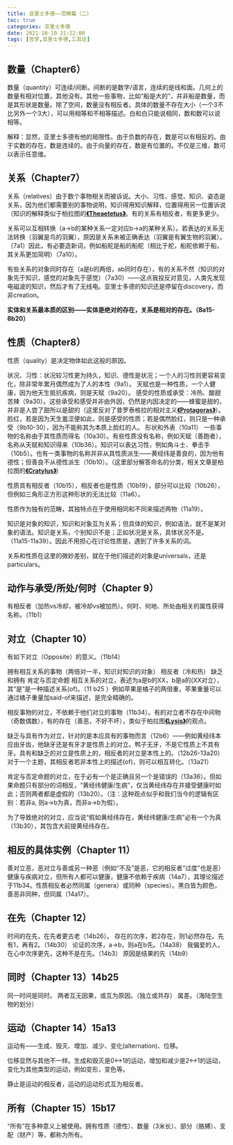 ```yaml
---
title: 亚里士多德——范畴篇（二）
toc: true
categories: 亚里士多德
date: 2021-10-10 21:22:00
tags: [哲学,亚里士多德,工具论]
---
```


## 数量（Chapter6）

数量（quantity）可连续/间断。间断的是数字/语言，连续的是线和面。几何上的数量有相对位置，其他没有。其他一些事物，比如“船是大的”，并非船是数量，而是其形状是数量。除了空间，数量没有相反者。具体的数量不存在大小（一个3不比另外一个3大），可以用相等和不相等描述。白和白只能说相同，数和数可以说相等。

解释：显然，亚里士多德有他的局限性。由于负数的存在，数是可以有相反的。由于实数的存在，数是连续的。由于向量的存在，数是有位置的。不仅是三维，数可以表示任意维。

## 关系（Chapter7）

关系（relatives）由于数个事物相关而被诉说。大小、习性、感觉、知识、姿态是关系，因为他们都需要别的事物说明，知识得用知识解释，位置得用另一位置诉说（知识的解释类似于柏拉图的[**《Theaetetus》**](/2021/08/21/柏拉图/柏拉图对话录——泰阿泰德篇/)。有的关系有相反者，有更多更少。

关系可以互相转换（a->b的某种关系一定对应b->a的某种关系）。若表达的关系无法转换（羽翼是鸟的羽翼），原因是关系未被正确表达（羽翼是有翼生物的羽翼）。（7a1）因此，有必要造新词，例如船舵是船的船舵（相比于舵，船舵依赖于船，其关系更加简明）（7a10）。

有些关系的对象同时存在（a是b的两倍，ab同时存在），有的关系不然（知识的对象先于知识，感觉的对象先于感觉）（7a30）——这点我投反对意见，人类先发现电磁波的知识，然后才有了无线电。亚里士多德的知识还是停留在discovery，而非creation。

**实体和关系最本质的区别——实体是绝对的存在，关系是相对的存在。（8a15-8b20）**

## 性质（Chapter8）

性质（quality）是决定物体如此这般的原因。

状况、习性：状况较习性更为持久，知识、德性是状况；一个人的习性则更容易变化，除非常年累月偶然成为了人的本性（9a1）。
天赋也是一种性质，一个人健康，因为他天生抵抗疾病，则是天赋（9a20）。
感受的性质或承受：冷热、酸甜苦辣（9a30）。这些承受和感受并非由外因，仍然是内因决定的——蜂蜜是甜的，并非是人尝了甜所以是甜的（这里反对了普罗泰格拉的相对主义[**《Protagoras》**](/2021/06/23/柏拉图/柏拉图对话录——普罗泰戈拉篇/)）。脸红，若是因为天生羞涩便如此，则是感受的性质；若是偶然脸红，则只是一种承受（9b10-30），因为不能称其为本质上脸红的人。
形状和外表（10a11）
一些事物的名称由于其性质而得名（10a30）。有些性质没有名称，例如天赋（善跑者），名称从天赋和知识得来（10b36）。知识可以表达习性，例如角斗士、拳击手（10b5）。也有一类事物的名称并非从其性质派生——黄经纬是善良的，因为他有德性；但善良不从德性派生（10b10）。（这里部分解答命名的分类，相关文章是柏拉图的[**《Cratylus》**](/2021/06/30/柏拉图/柏拉图对话录——克拉底鲁篇/))

性质具有相反者（10b15），相反者也是性质（10b19），部分可以比较（10b26），但例如三角形正方形这种形状的无法比较（11a6）。

性质作为独有的范畴，其独特点在于使用相同和不同来描述两物（11a19）。

知识是对象的知识，知识和对象互为关系；但具体的知识，例如语法，就不是某对象的语法。知识是关系，个别知识不是；正如状况是关系，具体状况不是。（11a15-11a39）。因此不用担心在讨论性质是，遇到了许多关系的词。

关系和性质在这里的微妙差别，就在于他们描述的对象是universals，还是particulars。

## 动作与承受/所处/何时（Chapter 9）

有相反者（加热vs冷却，被冷却vs被加热）。何时、何地、所处由相关的属性获得名称。（11b1）

## 对立（Chapter 10）

有如下对立（Opposite）的意义。（11b14）

拥有相互关系的事物（两倍对一半，知识对知识的对象）
相反者（冷和热）
缺乏和拥有
肯定与否定命题
相互关系的对立，表述为a是b的XX，b是a的(XX对立），其“是”是一种描述关系(of)。（11 b25 ）例如苹果是橘子的两倍重，苹果重量可以通过橘子重量加said-of来描述，是完全精确的。

相反事物的对立，不依赖于他们对立的事物（11b34）。有的对立者不存在中间物（奇数偶数），有的存在（善恶，不好不坏），类似于柏拉图[**《Lysis》**](/2021/06/19/柏拉图/柏拉图对话录——吕西斯篇/)的观点。

缺乏与具有作为对立，针对的是本应具有的事物而言（12b6）——例如黄经纬本应由牙齿，他缺牙还是有牙才是性质上的对立。鸭子无牙，不是它性质上不具有牙。具有和缺乏的对立是性质上的，相反者的对立是本性上的。（12b26-13a20）对于一个主题，其相反者若非本性上的描述(of)，则可以相互转化。（13a21）

肯定与否定命题的对立，在于必有一个是正确且另一个是错误的（13a36）。但如果命题只有部分的词相反，“黄经纬健康/生病”，仅当黄经纬存在并接受健康时如此；否则两者都是虚假的（13b20）。（注：这种观点似乎和我们当今的逻辑有区别：若非a, 则a->b为真，而非a->b为假）。

为了导致绝对的对立，应当说“假如黄经纬存在，黄经纬健康/生病”必有一个为真（13b30），其包含大前提黄经纬存在。

## 相反的具体实例（Chapter 11）

善对立恶，恶对立与善或另一种恶（例如“不及”是恶，它的相反者“过度”也是恶）健康与疾病对立，但所有人都可以健康，健康不依赖于疾病（14a7），其理论描述于11b34。性质相反者必然同属（genera）或同种（species）。黑白皆为颜色，善恶非同种，但同属（14a17）。

## 在先（Chapter 12）

时间的在先，在先者更古老（14b26）。
存在的次序，若2存在，则1必然存在。先有1，再有2。（14b30）
论证的次序，a->b，则a在b先。（14a38）
我偏爱的人，在心中次序更先，这种不是在先。（14b3）
原因是结果的先（14b9）

## 同时（Chapter 13）14b25

同一时间是同时。
两者互无因果，或互为原因。（独立或共存）
属差。（海陆空生物的划分）

## 运动（Chapter 14）15a13

运动有——生成、毁灭、增加、减少、变化(alternation)、位移。

位移显然与其他不一样。生成和毁灭是0<->1的运动，增加和减少是2<->1的运动，变化为其他类型的运动，例如变形，变色等。

静止是运动的相反者，运动的运动形式互为相反者。

## 所有（Chapter 15）15b17

“所有”在多种意义上被使用。拥有性质（德性）、数量（3米长）、部分（胳膊）、支配（财产）等，都称为所有。